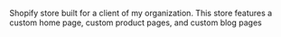 Shopify store built for a client of my organization. This store features a custom home page, custom product pages, and custom blog pages
